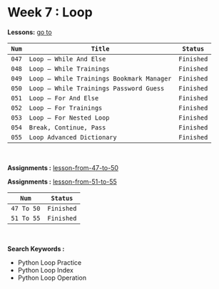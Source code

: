 # Week 7 : Loop

**Lessons:** [go to](https://elzero.org/study/mastering-python-study-plan/)

| `Num` | `Title`                     | `Status`                                                                   |
| ----- | --------------------------- | -------------------------------------------------------------------------- |
| `047` | `Loop – While And Else`                          |`Finished` |
| `048` | `Loop – While Trainings`                         |`Finished` |
| `049` | `Loop – While Trainings Bookmark Manager`        |`Finished` |
| `050` | `Loop – While Trainings Password Guess`          |`Finished` |
| `051` | `Loop – For And Else`                            |`Finished` |
| `052` | `Loop – For Trainings`                           |`Finished` |
| `053` | `Loop – For Nested Loop`                         |`Finished` |
| `054` | `Break, Continue, Pass`                          |`Finished` |
| `055` | `Loop Advanced Dictionary`                       |`Finished` |

<br>

**Assignments :** [lesson-from-47-to-50](https://elzero.org/python-assignments-lesson-from-47-to-50/)
<br>

**Assignments :** [lesson-from-51-to-55](https://elzero.org/python-assignments-lesson-from-51-to-55/)

|`Num` |`Status` |
|--|--|
| `47 To 50`|`Finished` |
| `51 To 55` |`Finished` |

<br>

**Search Keywords :**

- Python Loop Practice
- Python Loop Index
- Python Loop Operation
